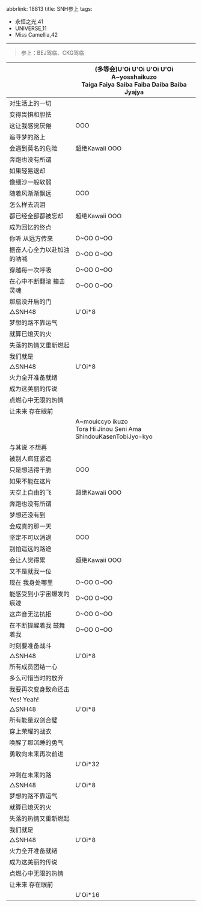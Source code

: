 abbrlink: 18813
title: SNH参上
tags:
  - 永恒之光,41
  - UNIVERSE,11
  - Miss Camellia,42
---
> 参上：BEJ驾临、CKG驾临

|      |(多等会)U'Oi U'Oi U'Oi U'Oi<br>A~yosshaikuzo<br>Taiga Faiya Saiba Faiba Daiba Baiba Jyajya|
|--|--|
|对生活上的一切|      |
|变得畏惧和胆怯|      |
|这让我感觉厌倦|OOO|
|追寻梦的路上|      |
|会遇到莫名的危险|超绝Kawaii OOO|
|奔跑也没有所谓|      |
|如果轻易退却|      |
|像细沙一般软弱|      |
|随着风渐渐飘远|OOO|
|怎么样去流泪|      |
|都已经全部都被忘却|超绝Kawaii OOO|
|成为回忆的终点|      |
|你听 从远方传来|O~OO O~OO|
|振奋人心全力以赴加油的呐喊|O~OO O~OO|
|穿越每一次呼吸|O~OO O~OO|
|在心中不断翻滚 撞击灵魂|O~OO O~OO|
|那扇没开启的门|      |
|△SNH48|U'Oi*8|
|梦想的路不靠运气|      |
|就算已熄灭的火|      |
|失落的热情又重新燃起|      |
|我们就是|      |
|△SNH48|U'Oi*8|
|火力全开准备就绪|      |
|成为这美丽的传说|      |
|点燃心中无限的热情|      |
|让未来 存在眼前|      |
|      |A~mouiccyo ikuzo<br>Tora Hi Jinou Seni Ama ShindouKasenTobiJyo-kyo|
|与其说 不想再|      |
|被别人疯狂紧追|      |
|只是想活得干脆|OOO|
|如果不能在这片|      |
|天空上自由的飞|超绝Kawaii OOO|
|奔跑也没有所谓|      |
|梦想还没有到|      |
|会成真的那一天|      |
|坚定不可以消退|OOO|
|别怕遥远的路途|      |
|会让人觉得累|超绝Kawaii OOO|
|又不是就我一位|      |
|现在 我身处哪里|O~OO O~OO|
|能感受到小宇宙爆发的痕迹|O~OO O~OO|
|这声音无法抗拒|O~OO O~OO|
|在不断提醒着我 鼓舞着我|O~OO O~OO|
|时刻要准备战斗|      |
|△SNH48|U'Oi*8|
|所有成员团结一心|      |
|多么可惜当时的放弃|      |
|我要再次变身致命还击|      |
|Yes! Yeah!|      |
|△SNH48|U'Oi*8|
|所有能量双剑合璧|      |
|穿上荣耀的战衣|      |
|唤醒了那沉睡的勇气|      |
|勇敢向未来再次前进|      |
|      |U'Oi*32|
|冲刺在未来的路|      |
|△SNH48|U'Oi*8|
|梦想的路不靠运气|      |
|就算已熄灭的火|      |
|失落的热情又重新燃起|      |
|我们就是|      |
|△SNH48|U'Oi*8|
|火力全开准备就绪|      |
|成为这美丽的传说|      |
|点燃心中无限的热情|      |
|让未来 存在眼前|      |
|      |U'Oi*16|